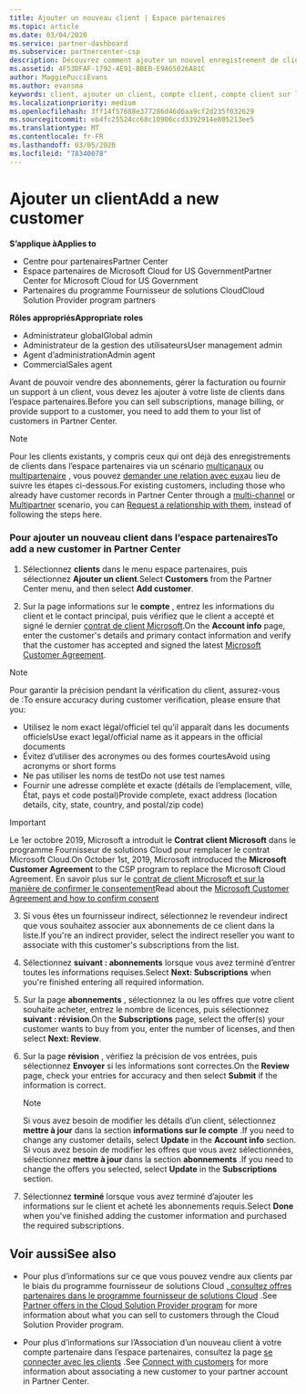 ```yaml
---
title: Ajouter un nouveau client | Espace partenaires
ms.topic: article
ms.date: 03/04/2020
ms.service: partner-dashboard
ms.subservice: partnercenter-csp
description: Découvrez comment ajouter un nouvel enregistrement de client dans l’espace partenaires. Vous pouvez ensuite vendre les abonnements des clients, gérer la facturation ou fournir un support technique.
ms.assetid: 4F53DFAF-1792-4E91-BBEB-E9A65026A81C
author: MaggiePucciEvans
ms.author: evansma
keywords: client, ajouter un client, compte client, compte client sur l'Espace partenaires, clients, ajouter des clients, créer un compte client
ms.localizationpriority: medium
ms.openlocfilehash: 3ff14f57688e377286d46d6aa9cf2d235f032629
ms.sourcegitcommit: eb4fc25524cc68c10906ccd3392914e805213ee5
ms.translationtype: MT
ms.contentlocale: fr-FR
ms.lasthandoff: 03/05/2020
ms.locfileid: "78340078"
---
```

# <a name="add-a-new-customer"></a><span data-ttu-id="ca409-105">Ajouter un client</span><span class="sxs-lookup"><span data-stu-id="ca409-105">Add a new customer</span></span> 

<span data-ttu-id="ca409-106">**S’applique à**</span><span class="sxs-lookup"><span data-stu-id="ca409-106">**Applies to**</span></span>

- <span data-ttu-id="ca409-107">Centre pour partenaires</span><span class="sxs-lookup"><span data-stu-id="ca409-107">Partner Center</span></span>
- <span data-ttu-id="ca409-108">Espace partenaires de Microsoft Cloud for US Government</span><span class="sxs-lookup"><span data-stu-id="ca409-108">Partner Center for Microsoft Cloud for US Government</span></span>
- <span data-ttu-id="ca409-109">Partenaires du programme Fournisseur de solutions Cloud</span><span class="sxs-lookup"><span data-stu-id="ca409-109">Cloud Solution Provider program partners</span></span>

<span data-ttu-id="ca409-110">**Rôles appropriés**</span><span class="sxs-lookup"><span data-stu-id="ca409-110">**Appropriate roles**</span></span>

- <span data-ttu-id="ca409-111">Administrateur global</span><span class="sxs-lookup"><span data-stu-id="ca409-111">Global admin</span></span>
- <span data-ttu-id="ca409-112">Administrateur de la gestion des utilisateurs</span><span class="sxs-lookup"><span data-stu-id="ca409-112">User management admin</span></span>
- <span data-ttu-id="ca409-113">Agent d’administration</span><span class="sxs-lookup"><span data-stu-id="ca409-113">Admin agent</span></span>
- <span data-ttu-id="ca409-114">Commercial</span><span class="sxs-lookup"><span data-stu-id="ca409-114">Sales agent</span></span>


<span data-ttu-id="ca409-115">Avant de pouvoir vendre des abonnements, gérer la facturation ou fournir un support à un client, vous devez les ajouter à votre liste de clients dans l’espace partenaires.</span><span class="sxs-lookup"><span data-stu-id="ca409-115">Before you can sell subscriptions, manage billing, or provide support to a customer, you need to add them to your list of customers in Partner  Center.</span></span>

>[!NOTE]
><span data-ttu-id="ca409-116">Pour les clients existants, y compris ceux qui ont déjà des enregistrements de clients dans l’espace partenaires via un scénario [multicanaux](multichannel.md) ou [multipartenaire](multipartner.md) , vous pouvez [demander une relation avec eux](request-a-relationship-with-a-customer.md)au lieu de suivre les étapes ci-dessous.</span><span class="sxs-lookup"><span data-stu-id="ca409-116">For existing customers, including those who already have customer records in Partner Center through a [multi-channel](multichannel.md) or [Multipartner](multipartner.md) scenario, you can [Request a relationship with them](request-a-relationship-with-a-customer.md), instead of following the steps here.</span></span>

### <a name="to-add-a-new-customer-in-partner-center"></a><span data-ttu-id="ca409-117">Pour ajouter un nouveau client dans l’espace partenaires</span><span class="sxs-lookup"><span data-stu-id="ca409-117">To add a new customer in Partner Center</span></span>

1. <span data-ttu-id="ca409-118">Sélectionnez **clients** dans le menu espace partenaires, puis sélectionnez **Ajouter un client**.</span><span class="sxs-lookup"><span data-stu-id="ca409-118">Select **Customers** from the Partner Center menu, and then select **Add customer**.</span></span>

2. <span data-ttu-id="ca409-119">Sur la page informations sur le **compte** , entrez les informations du client et le contact principal, puis vérifiez que le client a accepté et signé le dernier [contrat de client Microsoft](agreements.md).</span><span class="sxs-lookup"><span data-stu-id="ca409-119">On the **Account info** page, enter the customer's details and primary contact information and verify that the customer has accepted and signed the latest [Microsoft Customer Agreement](agreements.md).</span></span>

>[!NOTE]
>
><span data-ttu-id="ca409-120">Pour garantir la précision pendant la vérification du client, assurez-vous de :</span><span class="sxs-lookup"><span data-stu-id="ca409-120">To ensure accuracy during customer verification, please ensure that you:</span></span>
>- <span data-ttu-id="ca409-121">Utilisez le nom exact légal/officiel tel qu’il apparaît dans les documents officiels</span><span class="sxs-lookup"><span data-stu-id="ca409-121">Use exact legal/official name as it appears in the official documents</span></span>
>- <span data-ttu-id="ca409-122">Évitez d’utiliser des acronymes ou des formes courtes</span><span class="sxs-lookup"><span data-stu-id="ca409-122">Avoid using acronyms or short forms</span></span>
>- <span data-ttu-id="ca409-123">Ne pas utiliser les noms de test</span><span class="sxs-lookup"><span data-stu-id="ca409-123">Do not use test names</span></span>
>- <span data-ttu-id="ca409-124">Fournir une adresse complète et exacte (détails de l’emplacement, ville, État, pays et code postal)</span><span class="sxs-lookup"><span data-stu-id="ca409-124">Provide complete, exact address (location details, city, state, country, and postal/zip code)</span></span>


>[!IMPORTANT] 
> <span data-ttu-id="ca409-125">Le 1er octobre 2019, Microsoft a introduit le **Contrat client Microsoft** dans le programme Fournisseur de solutions Cloud pour remplacer le contrat Microsoft Cloud.</span><span class="sxs-lookup"><span data-stu-id="ca409-125">On October 1st, 2019, Microsoft introduced the **Microsoft Customer Agreement** to the CSP program to replace the Microsoft Cloud Agreement.</span></span> <span data-ttu-id="ca409-126">En savoir plus sur le [contrat de client Microsoft et sur la manière de confirmer le consentement](confirm-customer-agreement.md)</span><span class="sxs-lookup"><span data-stu-id="ca409-126">Read about the [Microsoft Customer Agreement and how to confirm consent](confirm-customer-agreement.md)</span></span>
  
3. <span data-ttu-id="ca409-127">Si vous êtes un fournisseur indirect, sélectionnez le revendeur indirect que vous souhaitez associer aux abonnements de ce client dans la liste.</span><span class="sxs-lookup"><span data-stu-id="ca409-127">If you're an indirect provider, select the indirect reseller you want to associate with this customer's subscriptions from the list.</span></span>

4. <span data-ttu-id="ca409-128">Sélectionnez **suivant : abonnements** lorsque vous avez terminé d’entrer toutes les informations requises.</span><span class="sxs-lookup"><span data-stu-id="ca409-128">Select **Next: Subscriptions** when you're finished entering all required information.</span></span>

5. <span data-ttu-id="ca409-129">Sur la page **abonnements** , sélectionnez la ou les offres que votre client souhaite acheter, entrez le nombre de licences, puis sélectionnez **suivant : révision**.</span><span class="sxs-lookup"><span data-stu-id="ca409-129">On the **Subscriptions** page, select the offer(s) your customer wants to buy from you, enter the number of licenses, and then select **Next: Review**.</span></span>

6. <span data-ttu-id="ca409-130">Sur la page **révision** , vérifiez la précision de vos entrées, puis sélectionnez **Envoyer** si les informations sont correctes.</span><span class="sxs-lookup"><span data-stu-id="ca409-130">On the **Review** page, check your entries for accuracy and then select **Submit** if the information is correct.</span></span>

    >[!NOTE]
    ><span data-ttu-id="ca409-131">Si vous avez besoin de modifier les détails d’un client, sélectionnez **mettre à jour** dans la section **informations sur le compte** .</span><span class="sxs-lookup"><span data-stu-id="ca409-131">If you need to change any customer details, select **Update** in the **Account info** section.</span></span> <span data-ttu-id="ca409-132">Si vous avez besoin de modifier les offres que vous avez sélectionnées, sélectionnez **mettre à jour** dans la section **abonnements** .</span><span class="sxs-lookup"><span data-stu-id="ca409-132">If you need to change the offers you selected, select **Update** in the **Subscriptions** section.</span></span>

7. <span data-ttu-id="ca409-133">Sélectionnez **terminé** lorsque vous avez terminé d’ajouter les informations sur le client et acheté les abonnements requis.</span><span class="sxs-lookup"><span data-stu-id="ca409-133">Select **Done** when you've finished adding the customer information and purchased the required subscriptions.</span></span>

## <a name="see-also"></a><span data-ttu-id="ca409-134">Voir aussi</span><span class="sxs-lookup"><span data-stu-id="ca409-134">See also</span></span>

- <span data-ttu-id="ca409-135">Pour plus d’informations sur ce que vous pouvez vendre aux clients par le biais du programme fournisseur de solutions Cloud [, consultez offres partenaires dans le programme fournisseur de solutions Cloud](csp-offers.md) .</span><span class="sxs-lookup"><span data-stu-id="ca409-135">See [Partner offers in the Cloud Solution Provider program](csp-offers.md) for more information about what you can sell to customers through the Cloud Solution Provider program.</span></span>

- <span data-ttu-id="ca409-136">Pour plus d’informations sur l’Association d’un nouveau client à votre compte partenaire dans l’espace partenaires, consultez la page [se connecter avec les clients](customer-accounts.md) .</span><span class="sxs-lookup"><span data-stu-id="ca409-136">See [Connect with customers](customer-accounts.md) for more information about associating a new customer to your partner account in Partner Center.</span></span>
